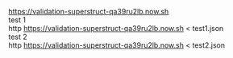 
https://validation-superstruct-qa39ru2lb.now.sh
<br/>
test 1 
<br/>
http https://validation-superstruct-qa39ru2lb.now.sh < test1.json
<br/>
test 2 <br/>
http https://validation-superstruct-qa39ru2lb.now.sh < test2.json
